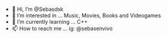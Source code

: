 - 👋 Hi, I’m @Sebasdsk
- 👀 I’m interested in ... Music, Movies, Books and Videogames
- 🌱 I’m currently learning ... C++
- 📫 How to reach me ... ig: @sebasenvivo 

<!---
Sebasdsk/Sebasdsk is a ✨ special ✨ repository because its `README.md` (this file) appears on your GitHub profile.
You can click the Preview link to take a look at your changes.
--->
